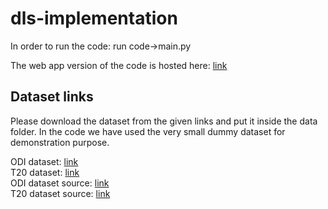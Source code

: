 # dls-implementation

In order to run the code: run code->main.py 

The web app version of the code is hosted here: [link](https://dls-implementation-5bydvxzn4inzcq4rlxzyg6.streamlit.app/)

## Dataset links
Please download the dataset from the given links and put it inside the data folder. 
In the code we have used the very small dummy dataset for demonstration purpose.

ODI dataset: [link](https://drive.google.com/file/d/1h-d3HH2ucuqtHAUcvpG74gm19YO_qH4c/view?usp=sharing) \
T20 dataset: [link](https://drive.google.com/file/d/1L1VSgRo_c5Vpv-MBNgk3Zdkhd2G9q-0Y/view?usp=sharing) \
ODI dataset source: [link](https://www.kaggle.com/datasets/utkarshtomar736/odi-mens-cricket-match-data-2002-2023) \
T20 dataset source: [link](https://www.kaggle.com/datasets/jamiewelsh2/ball-by-ball-it20)
